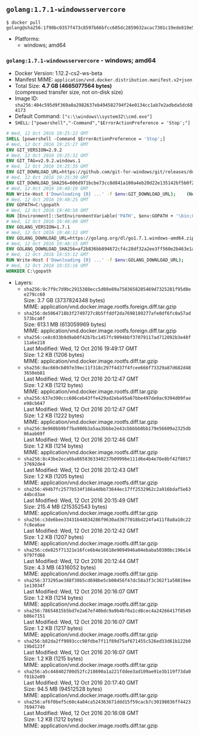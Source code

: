 ## `golang:1.7.1-windowsservercore`

```console
$ docker pull golang@sha256:1f90bc0357f473c8597b66bfcc605dc2859032acac7301c19ede819e54627bfa
```

-	Platforms:
	-	windows; amd64

### `golang:1.7.1-windowsservercore` - windows; amd64

-	Docker Version: 1.12.2-cs2-ws-beta
-	Manifest MIME: `application/vnd.docker.distribution.manifest.v2+json`
-	Total Size: **4.7 GB (4665077564 bytes)**  
	(compressed transfer size, not on-disk size)
-	Image ID: `sha256:404c595d9f369a0a2982637eb494582794f24e0134cc1ab7e2adbda5dc684173`
-	Default Command: `["c:\\windows\\system32\\cmd.exe"]`
-	`SHELL`: `["powershell","-Command","$ErrorActionPreference = 'Stop';"]`

```dockerfile
# Wed, 12 Oct 2016 19:25:22 GMT
SHELL [powershell -Command $ErrorActionPreference = 'Stop';]
# Wed, 12 Oct 2016 19:25:27 GMT
ENV GIT_VERSION=2.9.2
# Wed, 12 Oct 2016 19:25:32 GMT
ENV GIT_TAG=v2.9.2.windows.1
# Wed, 12 Oct 2016 19:25:35 GMT
ENV GIT_DOWNLOAD_URL=https://github.com/git-for-windows/git/releases/download/v2.9.2.windows.1/Git-2.9.2-64-bit.exe
# Wed, 12 Oct 2016 19:25:39 GMT
ENV GIT_DOWNLOAD_SHA256=006d971bcbe73cc8d841a100a4eb20d22e135142bf5b0f2120722fd420e166e5
# Wed, 12 Oct 2016 19:40:19 GMT
RUN Write-Host ('Downloading {0} ...' -f $env:GIT_DOWNLOAD_URL); 	(New-Object System.Net.WebClient).DownloadFile($env:GIT_DOWNLOAD_URL, 'git.exe'); 		Write-Host ('Verifying sha256 ({0}) ...' -f $env:GIT_DOWNLOAD_SHA256); 	if ((Get-FileHash git.exe -Algorithm sha256).Hash -ne $env:GIT_DOWNLOAD_SHA256) { 		Write-Host 'FAILED!'; 		exit 1; 	}; 		Write-Host 'Installing ...'; 	Start-Process 		-Wait 		-FilePath ./git.exe 		-ArgumentList @( 			'/VERYSILENT', 			'/NORESTART', 			'/NOCANCEL', 			'/SP-', 			'/SUPPRESSMSGBOXES', 						'/COMPONENTS=assoc_sh', 						'/DIR=C:\git' 		); 		Write-Host 'Updating PATH ...'; 	$env:PATH = 'C:\git\bin;C:\git\mingw64\bin;C:\git\usr\bin;' + $env:PATH; 	[Environment]::SetEnvironmentVariable('PATH', $env:PATH, [EnvironmentVariableTarget]::Machine); 		Write-Host 'Verifying install ...'; 	Write-Host '  git --version'; git --version; 	Write-Host '  bash --version'; bash --version; 	Write-Host '  curl --version'; curl.exe --version; 		Write-Host 'Removing installer ...'; 	Remove-Item git.exe -Force; 		Write-Host 'Complete.';
# Wed, 12 Oct 2016 19:40:25 GMT
ENV GOPATH=C:\gopath
# Wed, 12 Oct 2016 19:40:58 GMT
RUN [Environment]::SetEnvironmentVariable('PATH', $env:GOPATH + '\bin;C:\go\bin;' + $env:PATH, [EnvironmentVariableTarget]::Machine);
# Wed, 12 Oct 2016 19:48:09 GMT
ENV GOLANG_VERSION=1.7.1
# Wed, 12 Oct 2016 19:48:12 GMT
ENV GOLANG_DOWNLOAD_URL=https://golang.org/dl/go1.7.1.windows-amd64.zip
# Wed, 12 Oct 2016 19:48:15 GMT
ENV GOLANG_DOWNLOAD_SHA256=af2b836bb894672cf4c28df32a2ee3ff560e2b463e1ab44bb99833064ba09e5f
# Wed, 12 Oct 2016 19:55:12 GMT
RUN Write-Host ('Downloading {0} ...' -f $env:GOLANG_DOWNLOAD_URL); 	(New-Object System.Net.WebClient).DownloadFile($env:GOLANG_DOWNLOAD_URL, 'go.zip'); 		Write-Host ('Verifying sha256 ({0}) ...' -f $env:GOLANG_DOWNLOAD_SHA256); 	if ((Get-FileHash go.zip -Algorithm sha256).Hash -ne $env:GOLANG_DOWNLOAD_SHA256) { 		Write-Host 'FAILED!'; 		exit 1; 	}; 		Write-Host 'Expanding ...'; 	Expand-Archive go.zip -DestinationPath C:\; 		Write-Host 'Verifying install ("go version") ...'; 	go version; 		Write-Host 'Removing ...'; 	Remove-Item go.zip -Force; 		Write-Host 'Complete.';
# Wed, 12 Oct 2016 19:55:16 GMT
WORKDIR C:\gopath
```

-	Layers:
	-	`sha256:9c7f9c7d9bc2915388ecc5d08e89a7583658285469d7325281f95d8ee279cc60`  
		Size: 3.7 GB (3737824348 bytes)  
		MIME: application/vnd.docker.image.rootfs.foreign.diff.tar.gzip
	-	`sha256:de5064718b3f2749727c8b5ffddf2da7698189277afe0df6fc0a57ad573bca0f`  
		Size: 613.1 MB (613059969 bytes)  
		MIME: application/vnd.docker.image.rootfs.foreign.diff.tar.gzip
	-	`sha256:ce8c033b9d9ab0f42b7bc1457fc9094bbf37079117ad712092b3e48f11a6e218`  
		Last Modified: Wed, 12 Oct 2016 19:49:17 GMT  
		Size: 1.2 KB (1206 bytes)  
		MIME: application/vnd.docker.image.rootfs.diff.tar.gzip
	-	`sha256:0ac669cb897e39ec11f318c297f4d37f4fcee666f73329a87d682d483650eb81`  
		Last Modified: Wed, 12 Oct 2016 20:12:47 GMT  
		Size: 1.2 KB (1212 bytes)  
		MIME: application/vnd.docker.image.rootfs.diff.tar.gzip
	-	`sha256:637e390ccc606ceb43ffe429ad2eba95a67bbe497de0ac9394d09faee98cb647`  
		Last Modified: Wed, 12 Oct 2016 20:12:47 GMT  
		Size: 1.2 KB (1222 bytes)  
		MIME: application/vnd.docker.image.rootfs.diff.tar.gzip
	-	`sha256:8e960bb9bf7ba980b3a5aa3bbbe2e43cbbbbb8bb179e56609a2325db86aab69f`  
		Last Modified: Wed, 12 Oct 2016 20:12:46 GMT  
		Size: 1.2 KB (1214 bytes)  
		MIME: application/vnd.docker.image.rootfs.diff.tar.gzip
	-	`sha256:8c43be2eca6ba8658363340237b0999be111d6e4b4e76e8bf42f801737692de4`  
		Last Modified: Wed, 12 Oct 2016 20:12:43 GMT  
		Size: 1.2 KB (1205 bytes)  
		MIME: application/vnd.docker.image.rootfs.diff.tar.gzip
	-	`sha256:494b7fc2577b534f166a4dbb73644ec17ff2532962c2a916bdaf5e6344bcd3ae`  
		Last Modified: Wed, 12 Oct 2016 20:15:49 GMT  
		Size: 215.4 MB (215352543 bytes)  
		MIME: application/vnd.docker.image.rootfs.diff.tar.gzip
	-	`sha256:c3de6bee33431b44834286f9630ad3677018bd224fa411f8a8a10c22fc8ea6ae`  
		Last Modified: Wed, 12 Oct 2016 20:12:42 GMT  
		Size: 1.2 KB (1207 bytes)  
		MIME: application/vnd.docker.image.rootfs.diff.tar.gzip
	-	`sha256:cde825f71321e16fce6b4e16618e9094946a04ebaba50380bc196e149797fd66`  
		Last Modified: Wed, 12 Oct 2016 20:12:44 GMT  
		Size: 4.3 MB (4316052 bytes)  
		MIME: application/vnd.docker.image.rootfs.diff.tar.gzip
	-	`sha256:373295ae388f30b5cd698be5cb00456f47dc58a3f3c362f1a50819ee1e13034f`  
		Last Modified: Wed, 12 Oct 2016 20:16:07 GMT  
		Size: 1.2 KB (1214 bytes)  
		MIME: application/vnd.docker.image.rootfs.diff.tar.gzip
	-	`sha256:78654815b5bd7e2a67ef40bdc9a9b4bf0a1cd8cec4a24266417f8549b86e7151`  
		Last Modified: Wed, 12 Oct 2016 20:16:07 GMT  
		Size: 1.2 KB (1217 bytes)  
		MIME: application/vnd.docker.image.rootfs.diff.tar.gzip
	-	`sha256:b82da2ff9893ccc98fdbe7f11f89d75af671455c526ed33d61b122b019bd123f`  
		Last Modified: Wed, 12 Oct 2016 20:16:07 GMT  
		Size: 1.2 KB (1215 bytes)  
		MIME: application/vnd.docker.image.rootfs.diff.tar.gzip
	-	`sha256:a5c448402700d52fc218690a1a221fddee3ad109ae91e3b119f73da0f01b2e09`  
		Last Modified: Wed, 12 Oct 2016 20:17:40 GMT  
		Size: 94.5 MB (94512528 bytes)  
		MIME: application/vnd.docker.image.rootfs.diff.tar.gzip
	-	`sha256:af6f0bef5c60c4a84ca524363671ddd15f59cacb7c30198036ff44237694774b`  
		Last Modified: Wed, 12 Oct 2016 20:16:08 GMT  
		Size: 1.2 KB (1212 bytes)  
		MIME: application/vnd.docker.image.rootfs.diff.tar.gzip
